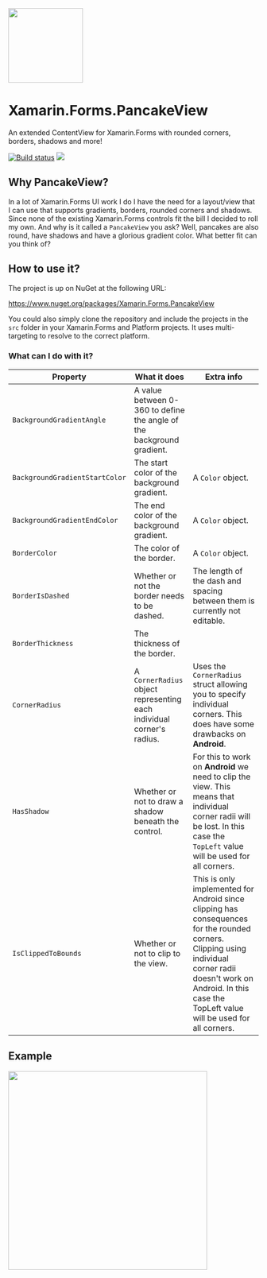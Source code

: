 <img src="https://github.com/sthewissen/Xamarin.Forms.PancakeView/blob/master/images/pancake.png" width="150px" />

# Xamarin.Forms.PancakeView
An extended ContentView for Xamarin.Forms with rounded corners, borders, shadows and more!

[![Build status](https://sthewissen.visualstudio.com/PancakeView/_apis/build/status/PancakeView-Deployment-CI)](https://sthewissen.visualstudio.com/PancakeView/_build/latest?definitionId=26) ![](https://img.shields.io/nuget/vpre/Xamarin.Forms.PancakeView.svg)

## Why PancakeView?

In a lot of Xamarin.Forms UI work I do I have the need for a layout/view that I can use that supports gradients, borders, rounded corners and shadows. Since none of the existing Xamarin.Forms controls fit the bill I decided to roll my own. And why is it called a ```PancakeView``` you ask? Well, pancakes are also round, have shadows and have a glorious gradient color. What better fit can you think of?

## How to use it?

The project is up on NuGet at the following URL:

https://www.nuget.org/packages/Xamarin.Forms.PancakeView

You could also simply clone the repository and include the projects in the ```src``` folder in your Xamarin.Forms and Platform projects. It uses multi-targeting to resolve to the correct platform.

### What can I do with it?

| Property | What it does | Extra info |
| ------ | ------ | ------ |
| `BackgroundGradientAngle` | A value between 0-360 to define the angle of the background gradient. | |
| `BackgroundGradientStartColor` | The start color of the background gradient. | A ```Color``` object. |
| `BackgroundGradientEndColor` | The end color of the background gradient. | A ```Color``` object. |
| `BorderColor` | The color of the border. | A ```Color``` object. |
| `BorderIsDashed` | Whether or not the border needs to be dashed. | The length of the dash and spacing between them is currently not editable. |
| `BorderThickness` | The thickness of the border. | |
| `CornerRadius` | A `CornerRadius` object representing each individual corner's radius. | Uses the `CornerRadius` struct allowing you to specify individual corners. This does have some drawbacks on **Android**. |
| `HasShadow` | Whether or not to draw a shadow beneath the control. | For this to work on **Android** we need to clip the view. This means that individual corner radii will be lost. In this case the `TopLeft` value will be used for all corners. |
| `IsClippedToBounds` | Whether or not to clip to the view. | This is only implemented for Android since clipping has consequences for the rounded corners. Clipping using individual corner radii doesn't work on Android. In this case the TopLeft value will be used for all corners. |

## Example

<img src="https://github.com/sthewissen/Xamarin.Forms.PancakeView/blob/master/images/pancake.gif" width="400px" />
